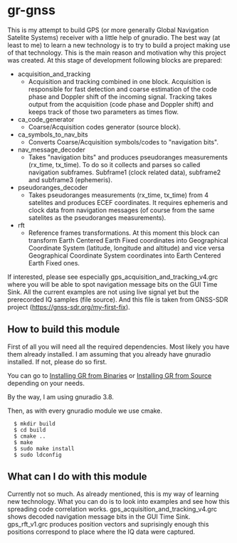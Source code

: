 # gr-gnss

This is my attempt to build GPS (or more generally Global Navigation Satelite Systems)
receiver with a little help of gnuradio.
The best way (at least to me) to learn a new technology is to try to build a project
making use of that technology.
This is the main reason and motivation why this project was created.
At this stage of development following blocks are prepared:
- acquisition_and_tracking
  - Acquisition and tracking combined in one block. Acquisition is responsible for fast detection
    and coarse estimation of the code phase and Doppler shift of the incoming signal.
    Tracking takes output from the acquisition (code phase and Doppler shift)
    and keeps track of those two parameters as times flow.
- ca_code_generator
  - Coarse/Acquisition codes generator (source block).
- ca_symbols_to_nav_bits
  - Converts Coarse/Acquisition symbols/codes to "navigation bits".
- nav_message_decoder
  - Takes "navigation bits" and produces pseudoranges measurements (rx_time, tx_time).
    To do so it collects and parses so called navigation subframes. Subframe1 (clock related data),
    subframe2 and subframe3 (ephemeris).
- pseudoranges_decoder
  - Takes pseudoranges measurements (rx_time, tx_time) from 4 satelites and produces ECEF coordinates.
    It requires ephemeris and clock data from navigation messages
    (of course from the same satelites as the pseudoranges measurements).
- rft
  - Reference frames transformations. At this moment this block can transform
    Earth Centered Earth Fixed coordinates into Geographical Coordinate System (latitude, longitude and altitude)
    and vice versa Geographical Coordinate System coordinates into Earth Centered Earth Fixed ones.

If interested, please see especially gps_acquisition_and_tracking_v4.grc
where you will be able to spot navigation message bits on the GUI Time Sink.
All the current examples are not using live signal yet but the prerecorded IQ samples (file source).
And this file is taken from GNSS-SDR project (https://gnss-sdr.org/my-first-fix).

## How to build this module

First of all you will need all the required dependencies.
Most likely you have them already installed.
I am assuming that you already have gnuradio installed. If not, please do so first.

You can go to [Installing GR from Binaries](https://wiki.gnuradio.org/index.php/InstallingGR#From_Binaries)
or [Installing GR from Source](https://wiki.gnuradio.org/index.php/InstallingGR#From_Source)
depending on your needs.

By the way, I am using gnuradio 3.8.

Then, as with every gnuradio module we use cmake.

```
  $ mkdir build
  $ cd build
  $ cmake ..
  $ make
  $ sudo make install
  $ sudo ldconfig
```

## What can I do with this module

Currently not so much. As already mentioned, this is my way of learning new technology.
What you can do is to look into examples and see how this spreading code correlation works.
gps_acquisition_and_tracking_v4.grc shows decoded navigation message bits in the GUI Time Sink.
gps_rft_v1.grc produces position vectors and suprisingly enough this positions correspond to place
where the IQ data were captured.
